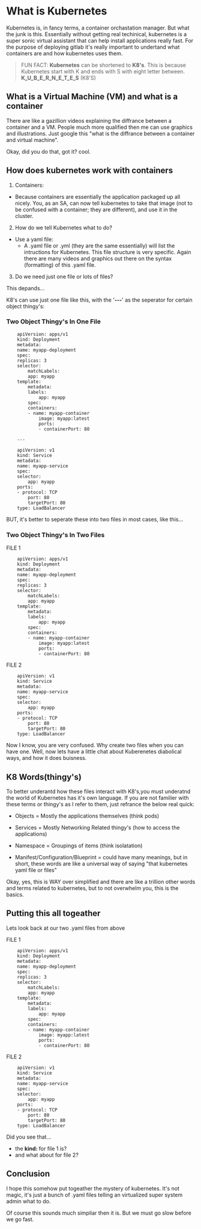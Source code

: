 # What is Kubernetes
Kubernetes is, in fancy terms, a container orchastation manager. But what the junk is this. Essentially without getting real techinical, kubernetes is a super sonic virtual assistant that can help install applications really fast. For the purpose of deploying gitlab it's really important to undertand what containers are and how kubernetes uses them.  

> FUN FACT: **Kubernetes** can be shortened to **K8's**. This is because Kubernetes start with K and ends with S with eight letter between. **K_U_B_E_R_N_E_T_E_S** (K8'S)

## What is a Virtual Machine (VM) and what is a container
There are like a gazillion videos explaining the diffrance between a container and a VM. People much more qualified then me can use graphics and illustrations. Just google this "what is the diffrance between a container and virtual machine".

Okay, did you do that, got it? cool.

## How does kubernetes work with containers
1. Containers:
* Because containers are essentially the application packaged up all nicely. You, as an SA, can now tell kubernetes to take that image (not to be confused with a container; they are different), and use it in the cluster.

2. How do we tell Kubernetes what to do?
* Use a yaml file:
  * A .yaml file or .yml (they are the same essentially) will list the intructions for Kubernetes. This file structure is very specific. Again there are many videos and graphics out there on the syntax (formatting) of this .yaml file.

3. Do we need just one file or lots of files?

This depands...

K8's can use just one file like this, with the '**---**' as the seperator for certain object thingy's:

### Two Object Thingy's In One File
```
    apiVersion: apps/v1
    kind: Deployment
    metadata:
    name: myapp-deployment
    spec:
    replicas: 3
    selector:
        matchLabels:
        app: myapp
    template:
        metadata:
        labels:
            app: myapp
        spec:
        containers:
        - name: myapp-container
            image: myapp:latest
            ports:
            - containerPort: 80

    ---

    apiVersion: v1
    kind: Service
    metadata:
    name: myapp-service
    spec:
    selector:
        app: myapp
    ports:
    - protocol: TCP
        port: 80
        targetPort: 80
    type: LoadBalancer
```

BUT, it's better to seperate these into two files in most cases, like this...

### Two Object Thingy's In Two Files
FILE 1
```
    apiVersion: apps/v1
    kind: Deployment
    metadata:
    name: myapp-deployment
    spec:
    replicas: 3
    selector:
        matchLabels:
        app: myapp
    template:
        metadata:
        labels:
            app: myapp
        spec:
        containers:
        - name: myapp-container
            image: myapp:latest
            ports:
            - containerPort: 80

```
FILE 2
```
    apiVersion: v1
    kind: Service
    metadata:
    name: myapp-service
    spec:
    selector:
        app: myapp
    ports:
    - protocol: TCP
        port: 80
        targetPort: 80
    type: LoadBalancer
```

Now I know, you are very confused. Why create two files when you can have one. Well, now lets have a little chat about Kuberenetes diabolical ways, and how it does buisness. 

## K8 Words(thingy's)

To better underantd how these files interact with K8's,you must underatnd the world of Kubernetes has it's own language. If you are not familier with these terms or thingy's as I refer to them, just refrance the below real quick:

- Objects = Mostly the applications themselves (think pods)

- Services = Mostly Networking Related thingy's (how to access the applications)

- Namespace = Groupings of items (think isolatation)

- Manifest/Configuration/Blueprint = could have many meanings, but in short, these words are like a universal way of saying "that kubernetes yaml file or files"

Okay, yes, this is WAY over simplified and there are like a trillion other words and terms related to kubernetes, but to not overwhelm you, this is the basics.

## Putting this all togeather
Lets look back at our two .yaml files from above

FILE 1
```
    apiVersion: apps/v1
    kind: Deployment
    metadata:
    name: myapp-deployment
    spec:
    replicas: 3
    selector:
        matchLabels:
        app: myapp
    template:
        metadata:
        labels:
            app: myapp
        spec:
        containers:
        - name: myapp-container
            image: myapp:latest
            ports:
            - containerPort: 80
```

FILE 2
```
    apiVersion: v1
    kind: Service
    metadata:
    name: myapp-service
    spec:
    selector:
        app: myapp
    ports:
    - protocol: TCP
        port: 80
        targetPort: 80
    type: LoadBalancer
```

Did you see that...

* the **kind:** for file 1 is? 
* and what about for file 2?

## Conclusion
I hope this somehow put togeather the mystery of kubernetes. It's not magic, it's just a bunch of .yaml files telling an virtualized super system admin what to do.

Of course this sounds much simpliar then it is. But we must go slow before we go fast.